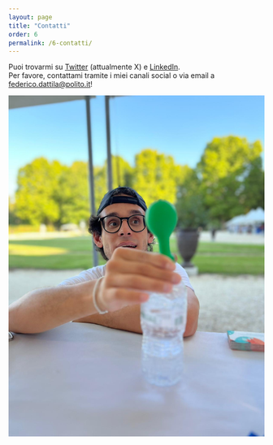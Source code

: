 ```yaml
---
layout: page
title: "Contatti"
order: 6
permalink: /6-contatti/
---
```


Puoi trovarmi su [Twitter](https://twitter.com/FedeDat) (attualmente X) e [LinkedIn](https://www.linkedin.com/in/federico-dattila/).  
Per favore, contattami tramite i miei canali social o via email a [federico.dattila@polito.it](mailto:federico.dattila@polito.it)!

<img src="/assets/images/Federico-Dattila_ERN.jpg" width="1000">
